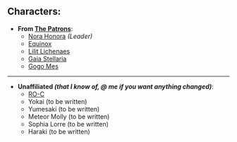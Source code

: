 ## Characters:


- **From [The Patrons](SubIndexes/Alliances/ThePatrons.md)**:
	- [Nora Honora](SubIndexes/Characters/Nora.md) *(Leader)*
	- [Equinox](SubIndexes/Characters/Equinox.md)
	- [Lilit Lichenaes](SubIndexes/Characters/Lilit.md)
	- [Gaia Stellaria](SubIndexes/Characters/GaiaStellaria.md)
	- [Gogo Mes](SubIndexes/Characters/GogoMes.md)
---
- **Unaffiliated *(that I know of, @ me if you want anything changed)***:
	- [RO-C](SubIndexes/Characters/RO-C.md)
	- Yokai (to be written)
	- Yumesaki (to be written)
	- Meteor Molly (to be written)
	- Sophia Lorre (to be written)
	- Haraki (to be written)